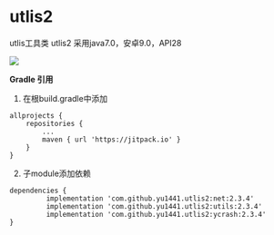 # utlis2
utlis工具类 utlis2 采用java7.0，安卓9.0，API28

[![](https://jitpack.io/v/yu1441/utlis2.svg)](https://jitpack.io/#yu1441/utlis2)

**Gradle 引用**
1. 在根build.gradle中添加
```
allprojects {
    repositories {
        ...
        maven { url 'https://jitpack.io' }
    }
}
```

2. 子module添加依赖

```
dependencies {
         implementation 'com.github.yu1441.utlis2:net:2.3.4'
         implementation 'com.github.yu1441.utlis2:utils:2.3.4'
         implementation 'com.github.yu1441.utlis2:ycrash:2.3.4'
}
```
